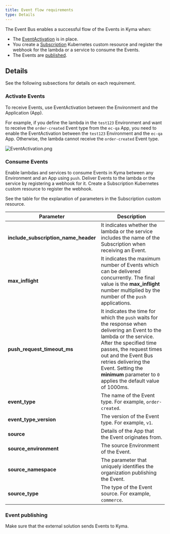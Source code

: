 ```yaml
---
title: Event flow requirements
type: Details
---
```


The Event Bus enables a successful flow of the Events in Kyma when:

- The [EventActivation](#details-event-flow-requirements-activate-events) is in place.
- You create a [Subscription](#details-event-flow-requirements-consume-events) Kubernetes custom resource and register the webhook for the lambda or a service to consume the Events.
- The Events are [published](#details-event-flow-requirements-event-publishing).

## Details

See the following subsections for details on each requirement.

### Activate Events

To receive Events, use EventActivation between the Environment and the Application (App).

For example, if you define the lambda in the `test123` Environment and want to receive the `order-created` Event type from the `ec-qa` App, you need to enable the EventActivation between the `test123` Environment and the `ec-qa` App. Otherwise, the lambda cannot receive the `order-created` Event type.

![EventActivation.png](./assets/event-activation.png)

### Consume Events

Enable lambdas and services to consume Events in Kyma between any Environment and an App using `push`. Deliver Events to the lambda or the service by registering a webhook for it. Create a Subscription Kubernetes custom resource to register the webhook.

See the table for the explanation of parameters in the Subscription custom resource.

| Parameter | Description |
|----------------|------|
| **include_subscription_name_header** | It indicates whether the lambda or the service includes the name of the Subscription when receiving an Event. |
| **max_inflight** | It indicates the maximum number of Events which can be delivered concurrently. The final value is the **max_inflight** number multiplied by the number of the `push` applications. |
| **push_request_timeout_ms** | It indicates the time for which the `push` waits for the response when delivering an Event to the lambda or the service. After the specified time passes, the request times out and the Event Bus retries delivering the Event. Setting the **minimum** parameter to `0` applies the default value of 1000ms. |
| **event_type** | The name of the Event type. For example, `order-created`.|
| **event_type_version** | The version of the Event type. For example, `v1`. |
| **source** | Details of the App that the Event originates from. |
| **source_environment** | The source Environment of the Event. |
| **source_namespace** | The parameter that uniquely identifies the organization publishing the Event. |
| **source_type** | The type of the Event source. For example, `commerce`. |

### Event publishing

Make sure that the external solution sends Events to Kyma.
